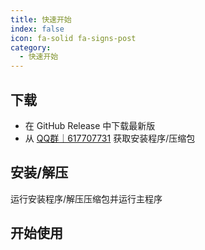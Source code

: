 ```yaml
---
title: 快速开始
index: false
icon: fa-solid fa-signs-post
category:
  - 快速开始
---
```


## 下载
- 在 GitHub Release 中下载最新版
- 从 [QQ群｜617707731](https://qm.qq.com/q/AC777tzmEw) 获取安装程序/压缩包

## 安装/解压
运行安装程序/解压压缩包并运行主程序

## 开始使用